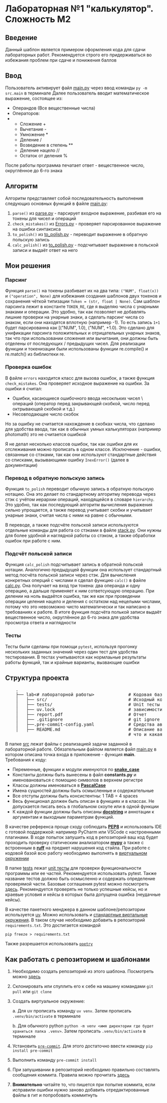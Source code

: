 # Лабораторная №1 "калькулятор". Сложность М2

## Введение
Данный шаблон является примером оформления кода для сдачи лабораторных работ.
Рекомендуется  строго его придерживаться во избежания проблем при сдаче и понижения баллов

## Ввод

Пользователь активирует файл [main.py](./src/main.py) через ввод команды `py -m src.main` в терминале 
Далее пользователь вводит математическое выражение, состоящее из:
- Операндов (Все вещественные числа)
- Операторов:
- - Сложение +
  - Вычетание -
  - Умножение *
  - Деление / 
  - Возведение в степень **
  - Деление нацело //
  - Остаток от деления %
 
После работы программа печатает ответ - вещественное число, округлённое до 6-го знака

## Алгоритм

Алгоритм представляет собой последовательность выполнения следующиз основных функций в файле [main.py](./src/main.py):
1. `parse()` из [parse.py](./src/parse.py) - парсирует входное выражение, разбивая его на токены для чисел и операций
2. `check_mistakes()` из [Errors.py](./src/errors.py) - проверяет парсированное выражение на ошибки синтаксиса
3. `to_polish()` из [to_polish.py](./src/to_polish.py) - переводит выражение в обратную польскую запись
4. `calc_polish()` из [to_polish.py](./src/calc_polish.py) - подсчитывает выражение в польской записи и выдаёт ответ на него

## Мои решения

### Парсинг
Функция `parse()` на токены разбивает их на два типа: `("NUM", float(x))` и `("operation", None)` для избежания создания шаблонов двух токенов и сохранения чёткой типизации `Token = (str, float | None)`. Сам шаблон парсинга лежит в константе `TOKEN_RE`, где я выделяю числа с унарными знаками и операции. Это удобно, так как позволяет не добавлять лишние проверки на унарные знаки, а сделать парсинг числа со знаком, если они находятся вплотную (например -1). То есть запись `1+1` будет парсированна как [("NUM", 1.0), ("NUM", +1.0). Это сделано для унификации парсинга положительных и отрицательных унарных знаков, так что при использовании сложения или вычитания, они должны быть отделены от последующих / предыдущих чисел. Для реализации функции и токенизации были использованы функции re.compile() и re.match() из библиотеки re. 

### Проверка ошибок
В файле `errors` находится класс для вызова ошибок, а также функция `check_mistakes`. Она проверяет исходное выражение на ошибки. За ошибки я считал:
- Ошибки, касающиеся ошибочного ввода несокльких чисел \ операций (оператор перед закрывающей скобкой, число перед октрывающей скобкой и т.д.)
- Несовподающее число скобок

Но за ошибку не считается нахождение в скобках числа, что сделано для удобства ввода, так как в обычных умных калькуляторах (например photomath) это не считается ошибкой

Я не делал несколько классов ошибок, так как ошибки для их отслеживания можно прописать в одном классе. Исключение - ошибки, связанные со стэками, так как они используют стандартные действия со списками, вызывающими ошибку `InexError()` (далее в документации)

### Перевод в обратную польскую запись
Функция `to_polish` переводит обычную запись в обратную польскую нотацию. Она это делает по стандартному алгоритму перевода через стэк с учётом иерархии операций, находящейся в словаре `hierarchy`. Это удобно, так как последующий алгоритм вычисления выражения сильно упрощается, а также перевод учитывает скобки и учитывает унарные знаки, считая числа с ними на равне с обычными.

В переводе, а также подсчёте польской записи используются отдельные команды для работа со стэками в файле [stack.py](./src/stack.py). Они нужны для более удобной и наглядной работы со стэком, а также обработки ошибок при работе с ним.

### Подсчёт польской записи
Функция `calc_polish` подсчитывает запись в обратной польской нотации. Аналогично предыдущей функции она использует стандартный метод посчёта польской записи через стэк. Для вычисления конкретных оперций с числами я сделал функцию `calc()` в файле [calc.py](./src/calc.py). Она получает на вход три токена: два операнда и одну операцию, а дальше применяет к ним сответсующую операцию. При делении на ноль выдаётся ошибка, так же как при проведении операции целения нацело и деления с остатком над нецелыми числами, потому что это невозможно чисто математически и так написано в требованиях к работе. В итоге функция подсчёта полькой записи выдаёт вещественное число, округлённое до 6-го знака для удобства просмотра ответа и наглядности

### Тесты 
Тесты были сделаны при помощи `pytest`, используя прогонку нескольких заданных значений через один тест для удобства тестирования. В тестах учитываются как нормлаьные результаты работы функций, так и крайные варианты, вызвающие ошибки

## Структура проекта

 <pre>
    .
    ├── lab<# лабораторной работы>             # Кодовая база вашей лабораторной работы
    │   ├── src/                               # Исходный код
    │   ├── tests/                             # Unit тесты
    │   ├── uv.lock                            # зависимости вашего проекта
    │   ├── report.pdf                         # Отчет
    │   ├── .gitignore                         # git ignore файл
    │   ├──.pre-commit-config.yaml             # Средства автоматизации проверки кодстайла
    │   ├── README.md                          # Описание вашего проекта, с описанием файлов и с титульником о том,
                                               # что и какая задача
</pre>

В папке [src](./src) лежат файлы с реализацией задачи заданной в лабораторной работе. Обязательным файлом является файл
[main.py](./src/main.py) в котором описана точка входа в приложение - функция **main**. Требования к коду:
- Переменные, функции и модули именуются по [**snake_case**](https://realpython.com/ref/glossary/snake-case/)
- Константы должны быть вынесены в файл **constants.py** и именовановаться с помощию символов в верхнем регистре
- Классы должны именоваться в [**PascalCase**](https://habr.com/ru/articles/724556/)
- Имена сущностей должны быть осмысленные и содержательные
- Все отступы должны быть консистентны: 1 TAB = 4 spaces
- Весь функционал должен быть описан в функциях и в классах. Не допускается писать весь в глобальном скоупе или в одной функции
- К каждой функции должны быть описаны  [**docstring**](https://peps.python.org/pep-0257/) и аннотации к аргументам и выходным параметрам функций.

В качестве референса проще cходу соблюдать [**PEP8**](https://peps.python.org/pep-0008/) и использовать IDE c готовой поддержкой:
например PyCharm или VSCode c настроенными плагинами.
В ходе попыток запушить код в репозиторий ваш код будет проходить проверку статическим анализатором [**mypy**](https://mypy-lang.org/)
а также с встроенным в [**ruff**](https://astral.sh/ruff) на предмет нарушения код стайла. При работе с кодовой базой
всю работу необходимо выполнять в [виртуальном окружении](https://docs.python.org/3/tutorial/venv.html)


В папке [tests](./tests) лежат [unit тесты](https://tproger.ru/articles/testiruem-na-python-unittest-i-pytest-instrukcija-dlja-nachinajushhih) для проверки функциональности программы или ее частей.
Рекомендуется использовать pytest. Также название тестов должно быть осмысленно и содержать определение проверямой части.
Базовые соглашения pytest можно посмотреть [здесь](https://www.qabash.com/pytest-default-naming-conventions-guide/).
Рекомендуется проверять не только успешные кейсы, но и краевые условия и кейсы в которых была допущена ошибка (неудачные кейсы).

В качестве пакетного менджера в данном шаблоне/репозитории используется [uv](https://github.com/astral-sh/uv).
Можно использовать и [стандартные виртальные окружения](https://docs.python.org/3/library/venv.html). В таком случае необходимо добавить в репозиторий `requirements.txt`.
Это достигается командой
```shell
pip freeze > requirements.txt
```
Также разрешается использовать [`poetry`](https://python-poetry.org/)
## Как работать с репозиторием и шаблонами
1. Необходимо создать репозиторий из этого шаблона. Посмотреть можно [здесь](https://docs.github.com/ru/repositories/creating-and-managing-repositories/creating-a-repository-from-a-template)
2. Склонировать или спуллить его к себе на машину командами `git pull` или `git clone`
3. Создать виртуальное окружение:

    a. Для uv прописать команду `uv venv`. Затем прописать `.venv/bin/activate` в терминале

    b. Для обычного python `python -m venv <имя директории где будет храниться папка .venv>`. Затем прописать `.venv/bin/activate` в терминале
4. Установить [`pre-commit`](https://pre-commit.com/). Для этого достаточно ввести команду `pip install pre-commit`
5. Выполнить команду `pre-commit install`
6. При запушивании в репозиторий необходимо правильно составлять сообщения коммита. Правила можно прочитать [здесь](https://github.com/RomuloOliveira/commit-messages-guide/blob/master/README_ru-RU.md)
7. **Внимательно** читайте то, что пишется при попытке коммита, если исправили ошибки нужно заново добавить отредактированные файлы в гит и попробовать коммитнуть
